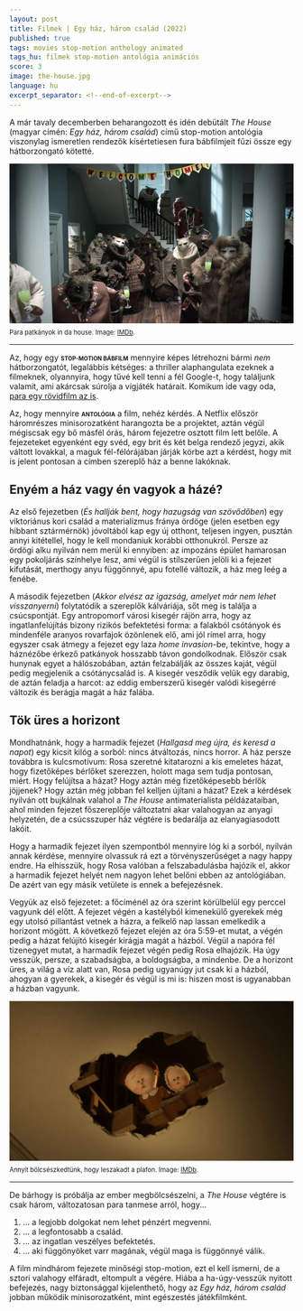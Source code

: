 ```yaml
---
layout: post
title: Filmek | Egy ház, három család (2022)
published: true
tags: movies stop-motion anthology animated
tags_hu: filmek stop-motion antológia animációs
score: 3
image: the-house.jpg
language: hu
excerpt_separator: <!--end-of-excerpt-->
---
```

<p>A már tavaly decemberben beharangozott és idén debütált <i>The House</i> (magyar címén: <i>Egy ház, három család</i>) című stop-motion antológia viszonylag ismeretlen rendezők kísértetiesen fura bábfilmjeit fűzi össze egy hátborzongató kötetté.</p>
<!--end-of-excerpt-->
<div><img src="/assets/the-house.jpg"></div>

<div style="margin-block-start: 0.5em;margin-block-end: 0.5em;font-size: 80%;">Para patkányok in da house. Image: <a href="https://www.imdb.com/title/tt0338526/mediaviewer/rm3526487041" target="_blank">IMDb</a>.</div>

<hr>

<p>Az, hogy egy <b style="font-variant-caps:all-petite-caps">STOP-MOTION BÁBFILM</b> mennyire képes létrehozni bármi <i>nem</i> hátborzongatót, legalábbis kétséges: a thriller alaphangulata ezeknek a filmeknek, olyannyira, hogy tűvé kell tenni a fél Google-t, hogy találjunk valamit, ami akárcsak súrolja a vígjáték határait. Komikum ide vagy oda, <a href="https://www.youtube.com/watch?v=paiVZ93ZroU" target="_blank">para egy rövidfilm az is</a>.</p>
<p>Az, hogy mennyire <b style="font-variant-caps:all-petite-caps">ANTOLÓGIA</b> a film, nehéz kérdés. A Netflix először háromrészes minisorozatként harangozta be a projektet, aztán végül mégiscsak egy bő másfél órás, három fejezetre osztott film lett belőle. A fejezeteket egyenként egy svéd, egy brit és két belga rendező jegyzi, akik váltott lovakkal, a maguk fél-félórájában járják körbe azt a kérdést, hogy mit is jelent pontosan a címben szereplő ház a benne lakóknak.</p>
<h2>Enyém a ház vagy én vagyok a házé?</h2>
<p>Az első fejezetben (<i>És hallják bent, hogy hazugság van szövődőben</i>) egy viktoriánus kori család a materializmus fránya ördöge (jelen esetben egy hibbant sztármérnök) jóvoltából kap egy új otthont, teljesen ingyen, pusztán annyi kitétellel, hogy le kell mondaniuk korábbi otthonukról. Persze az ördögi alku nyilván nem merül ki ennyiben: az impozáns épület hamarosan egy pokoljárás színhelye lesz, ami végül is stílszerűen jelöli ki a fejezet kifutását, merthogy anyu függönnyé, apu fotellé változik, a ház meg leég a fenébe.</p>
<p>A második fejezetben (<i>Akkor elvész az igazság, amelyet már nem lehet visszanyerni</i>) folytatódik a szereplők kálváriája, sőt meg is találja a csúcspontját. Egy antropomorf városi kisegér rájön arra, hogy az ingatlanfelújítás bizony rizikós befektetési forma: a falakból csótányok és mindenféle aranyos rovarfajok özönlenek elő, ami jól rímel arra, hogy egyszer csak átmegy a fejezet egy laza <i>home invasion</i>-be, tekintve, hogy a háznézőbe érkező patkányok hosszabb távon gondolkodnak. Először csak hunynak egyet a hálószobában, aztán felzabálják az összes kaját, végül pedig megjelenik a csótánycsalád is. A kisegér vesződik velük egy darabig, de aztán feladja a harcot: az eddig emberszerű kisegér valódi kisegérré változik és berágja magát a ház falába.</p>
<h2>Tök üres a horizont</h2>
<p>Mondhatnánk, hogy a harmadik fejezet (<i>Hallgasd meg újra, és keresd a napot</i>) egy kicsit kilóg a sorból: nincs átváltozás, nincs horror. A ház persze továbbra is kulcsmotívum: Rosa szeretné kitatarozni a kis emeletes házat, hogy fizetőképes bérlőket szerezzen, holott maga sem tudja pontosan, miért. Hogy felújítsa a házat? Hogy aztán még fizetőképesebb bérlők jöjjenek? Hogy aztán még jobban fel kelljen újítani a házat? Ezek a kérdések nyilván ott bujkálnak valahol a <i>The House</i> antimaterialista példázataiban, ahol minden fejezet főszereplője változtatni akar valahogyan az anyagi helyzetén, de a csúcsszuper ház végtére is bedarálja az elanyagiasodott lakóit.</p>
<p>Hogy a harmadik fejezet ilyen szempontból mennyire lóg ki a sorból, nyilván annak kérdése, mennyire olvassuk rá ezt a törvényszerűséget a nagy happy endre. Ha elhisszük, hogy Rosa valóban a felszabadulásba hajózik el, akkor a harmadik fejezet helyét nem nagyon lehet belőni ebben az antológiában. De azért van egy másik vetülete is ennek a befejezésnek.</p>
<p>Vegyük az első fejezetet: a főcíménél az óra szerint körülbelül egy perccel vagyunk dél előtt. A fejezet végén a kastélyból kimenekülő gyerekek még egy utolsó pillantást vetnek a házra, a felkelő nap lassan emelkedik a horizont mögött. A következő fejezet elején az óra 5:59-et mutat, a végén pedig a házat felújító kisegér kirágja magát a házból. Végül a napóra fél tizenegyet mutat, a harmadik fejezet végén pedig Rosa elhajózik. Ha úgy vesszük, persze, a szabadságba, a boldogságba, a mindenbe. De a horizont üres, a világ a víz alatt van, Rosa pedig ugyanúgy jut csak ki a házból, ahogyan a gyerekek, a kisegér és végül is mi is: hiszen most is ugyanabban a házban vagyunk.</p>

<div><img src="/assets/the-house-2.jpg"></div>

<div style="margin-block-start: 0.5em;margin-block-end: 0.5em;font-size: 80%;">Annyit bölcsészkedtünk, hogy leszakadt a plafon. Image: <a href="https://www.imdb.com/title/tt0338526/mediaviewer/rm3576818689" target="_blank">IMDb</a>.</div>

<hr>

<p>De bárhogy is próbálja az ember megbölcsészelni, a <i>The House</i> végtére is csak három, változatosan para tanmese arról, hogy... 
<ol class="abc-parantheses">
<li>... a legjobb dolgokat nem lehet pénzért megvenni.</li>
<li>... a legfontosabb a család.</li>
<li>... az ingatlan veszélyes befektetés.</li>
<li>... aki függönyöket varr magának, végül maga is függönnyé válik.</li>
</ol>
</p>
<p>A film mindhárom fejezete minőségi stop-motion, ezt el kell ismerni, de a sztori valahogy elfáradt, eltompult a végére. Hiába a ha-úgy-vesszük nyitott befejezés, nagy biztonsággal kijelenthető, hogy az <i>Egy ház, három család</i> jobban működik minisorozatként, mint egészestés játékfilmként.</p>